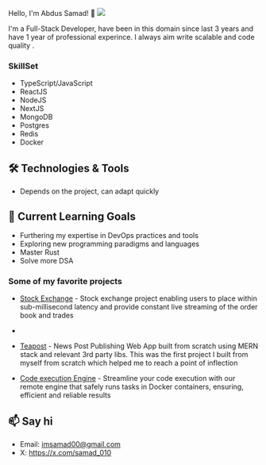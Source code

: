 Hello, I'm Abdus Samad! 👋 ![](https://komarev.com/ghpvc/?username=imsamad)

I'm a Full-Stack Developer, have been in this domain since last 3 years and have 1 year of professional experince. I always aim write scalable and code quality .

### SkillSet

- TypeScript/JavaScript
- ReactJS
- NodeJS
- NextJS
- MongoDB
- Postgres
- Redis
- Docker

## 🛠️ Technologies & Tools

- Depends on the project, can adapt quickly

## 🌱 Current Learning Goals

- Furthering my expertise in DevOps practices and tools
- Exploring new programming paradigms and languages
- Master Rust
- Solve more DSA

### Some of my favorite projects

- [Stock Exchange](https://github.com/imsamad/exchange) - Stock exchange project enabling users to place within sub-millisecond latency and provide constant live streaming of the order book and trades
-
- [Teapost](https://github.com/imsamad/teapost) - News Post Publishing Web App built from scratch using MERN stack and relevant 3rd party libs. This was the first project I built from myself from scratch which helped me to reach a point of inflection

- [Code execution Engine](https://github.com/imsamad/Remote-Code-Execution) - Streamline your code execution with our remote engine that safely runs tasks in Docker containers, ensuring, efficient and reliable results

## 📫 Say hi

- Email: imsamad00@gmail.com
- X: https://x.com/samad_010
